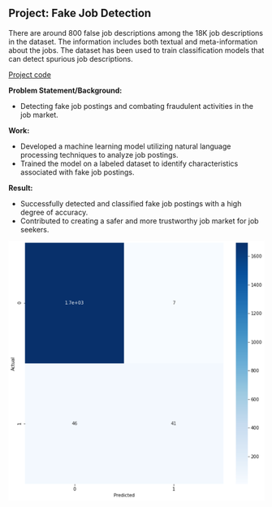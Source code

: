 ## Project: Fake Job Detection

There are around 800 false job descriptions among the 18K job descriptions in the dataset. The information includes both textual and meta-information about the jobs. The dataset has been used to train classification models that can detect spurious job descriptions.

[Project code](https://github.com/Ashleshk/Mini-Projects/tree/main/Fake%20Job%20Detection)

**Problem Statement/Background:**
- Detecting fake job postings and combating fraudulent activities in the job market.

**Work:**
- Developed a machine learning model utilizing natural language processing techniques to analyze job postings.
- Trained the model on a labeled dataset to identify characteristics associated with fake job postings.

**Result:**
- Successfully detected and classified fake job postings with a high degree of accuracy.
- Contributed to creating a safer and more trustworthy job market for job seekers.

![Fake job Matrix](https://github.com/Ashleshk/Mini-Projects/blob/main/Fake%20Job%20Detection/Confusion-Matrix.PNG)